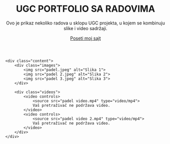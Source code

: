 <!DOCTYPE html>
<html lang="sr">
<head>
    <meta charset="UTF-8">
    <meta name="viewport" content="width=device-width, initial-scale=1.0">
    <title>UGC</title>
    <link rel="stylesheet" href="style.css">
</head>
<body>
    <header>
        <h1>UGC PORTFOLIO SA RADOVIMA</h1>
        <p class="intro-text">Ovo je prikaz nekoliko radova u sklopu UGC projekta, u kojem se kombinuju slike i video sadržaji.</p>
        <!-- Link ka sajtu koji možete deliti -->
        <p><a href="https://www.tvoj-sajt.com" target="_blank">Poseti moj sajt</a></p>
    </header>

    <div class="content">
        <div class="images">
            <img src="padel.jpeg" alt="Slika 1">
            <img src="padel 2.jpeg" alt="Slika 2">
            <img src="padel 3.jpeg" alt="Slika 3">
        </div>

        <div class="videos">
            <video controls>
                <source src="padel video.mp4" type="video/mp4">
                Vaš pretraživač ne podržava video.
            </video>
            <video controls>
                <source src="padel video 2.mp4" type="video/mp4">
                Vaš pretraživač ne podržava video.
            </video>
        </div>
    </div>
</body>
</html>
